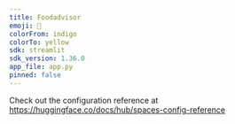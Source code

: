```yaml
---
title: Foodadvisor
emoji: 🏃
colorFrom: indigo
colorTo: yellow
sdk: streamlit
sdk_version: 1.36.0
app_file: app.py
pinned: false
---
```


Check out the configuration reference at https://huggingface.co/docs/hub/spaces-config-reference
